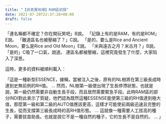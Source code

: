```yaml
---
title: "【非真實地場】RAM區初探"
date: 2021-07-28T22:37:28+08:00
draft: false
---
```

「連名稱都不確定？你在開玩笑吧」B說。
「記錄上有的是RAM，有的是ROM」E說。
「難道區名也被壓縮了？」C說。
「是的，要么是Rice and Ancient Moon，要么是Rice and Old Moon」E說。
「米與遠古之月？米古月？」B說。
「是的」C吸了一口氣，說道。
連區名都被壓縮，這裡究竟發生了什麼，大家陷入了深思。

這時，更多的資料被順利載入：

「這是一種新型ESSENCE，據稱，當被注入之後，原有的NL樹將在第三級長成時達到史無前例的RH值。
...
然而，NL樹第一級便出現了生長停滯狀態，也就是說，第一級仍然需要非自動生長手段，而且居然需要緊急手段。此時RAM區的部分INDI對此表示了質疑，他們認為既然這種ESSENSE能使第三級的RH值達到極大值，那麼第一級和第二級的AUTO值應該更高，這樣才可能使前兩級迅速且完整的生長，從而支撐第三級長成時的高RH值形態。
...
這就像一種需要人工拔高的種子，需要拔苗助長。也就是說它不是一種自然的種子，它的生長不是自然的。
…
」

